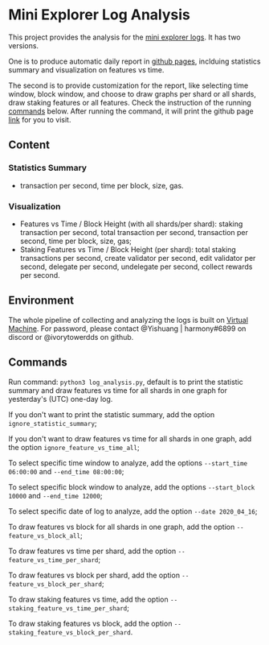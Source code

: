 # Mini Explorer Log Analysis
This project provides the analysis for the [mini explorer logs](https://github.com/harmony-one/monitor/tree/master/mini_explorer). It has two versions. 

One is to produce automatic daily report in [github pages](https://harmony-one.github.io/harmony-log-analysis/notebooks/explorer_mini_logs/2020_04_16), inclduing statistics summary and visualization on features vs time. 

The second is to provide customization for the report, like selecting time window, block window, and choose to draw graphs per shard or all shards, draw staking features or all features. Check the instruction of the running [commands](https://github.com/harmony-one/harmony-log-analysis/tree/master/notebooks/explorer_mini_log_analysis#commands) below. After running the command, it will print the github page [link](https://harmony-one.github.io/harmony-log-analysis/notebooks/explorer_mini_logs/part/2020_04_16) for you to visit. 

## Content
### Statistics Summary 
- transaction per second, time per block, size, gas.
### Visualization
- Features vs Time / Block Height (with all shards/per shard): staking transaction per second, total transaction per second, transaction per second, time per block, size, gas;
- Staking Features vs Time / Block Height (per shard): total staking transactions per second, create validator per second, edit validator per second, delegate per second, undelegate per second, collect rewards per second.

## Environment
The whole pipeline of collecting and analyzing the logs is built on [Virtual Machine](http://analytics.hmny.io/terminals/3). For password, please contact @Yishuang | harmony#6899 on discord or @ivorytowerdds on github.

## Commands
Run command: `python3 log_analysis.py`, default is to print the statistic summary and draw features vs time for all shards in one graph for yesterday's (UTC) one-day log.

If you don't want to print the statistic summary, add the option `ignore_statistic_summary`;

If you don't want to draw features vs time for all shards in one graph, add the option `ignore_feature_vs_time_all`;

To select specific time window to analyze, add the options `--start_time 06:00:00` and `--end_time 08:00:00`;

To select specific block window to analyze, add the options `--start_block 10000` and `--end_time 12000`;

To select specific date of log to analyze, add the option `--date 2020_04_16`;

To draw features vs block for all shards in one graph, add the option `--feature_vs_block_all`;

To draw features vs time per shard, add the option `--feature_vs_time_per_shard`;

To draw features vs block per shard, add the option `--feature_vs_block_per_shard`;

To draw staking features vs time, add the option `--staking_feature_vs_time_per_shard`;

To draw staking features vs block, add the option `--staking_feature_vs_block_per_shard`.


